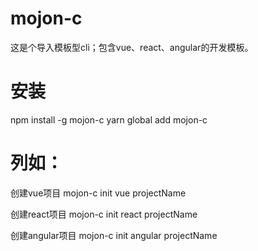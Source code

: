 # mojon-c
这是个导入模板型cli；包含vue、react、angular的开发模板。


# 安装
npm install -g mojon-c
yarn global add mojon-c


# 列如：
创建vue项目 mojon-c init vue projectName

创建react项目 mojon-c init react projectName

创建angular项目 mojon-c init angular projectName
